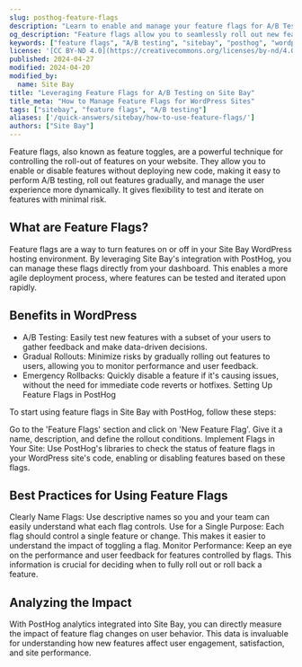 ```yaml
---
slug: posthog-feature-flags
description: "Learn to enable and manage your feature flags for A/B Testing"
og_description: "Feature flags allow you to seamlessly roll out new features to users and perform A/B testing. Discover how to use Site Bay's integrated PostHog feature flags to manage and deploy features with confidence."
keywords: ["feature flags", "A/B testing", "sitebay", "posthog", "wordpress hosting"]
license: '[CC BY-ND 4.0](https://creativecommons.org/licenses/by-nd/4.0)'
published: 2024-04-27
modified: 2024-04-20
modified_by:
  name: Site Bay
title: "Leveraging Feature Flags for A/B Testing on Site Bay"
title_meta: "How to Manage Feature Flags for WordPress Sites"
tags: ["sitebay", "feature flags", "A/B testing"]
aliases: ['/quick-answers/sitebay/how-to-use-feature-flags/']
authors: ["Site Bay"]
---
```


Feature flags, also known as feature toggles, are a powerful technique for controlling the roll-out of features on your website. They allow you to enable or disable features without deploying new code, making it easy to perform A/B testing, roll out features gradually, and manage the user experience more dynamically.
It gives flexibility to test and iterate on features with minimal risk.

## What are Feature Flags?

Feature flags are a way to turn features on or off in your Site Bay WordPress hosting environment. By leveraging Site Bay's integration with PostHog, you can manage these flags directly from your dashboard. This enables a more agile deployment process, where features can be tested and iterated upon rapidly.

## Benefits in WordPress
- A/B Testing: Easily test new features with a subset of your users to gather feedback and make data-driven decisions.
- Gradual Rollouts: Minimize risks by gradually rolling out features to users, allowing you to monitor performance and user feedback.
- Emergency Rollbacks: Quickly disable a feature if it's causing issues, without the need for immediate code reverts or hotfixes.
Setting Up Feature Flags in PostHog

To start using feature flags in Site Bay with PostHog, follow these steps:

Go to the 'Feature Flags' section and click on 'New Feature Flag'. Give it a name, description, and define the rollout conditions.
Implement Flags in Your Site: Use PostHog's libraries to check the status of feature flags in your WordPress site's code, enabling or disabling features based on these flags.

## Best Practices for Using Feature Flags
Clearly Name Flags: Use descriptive names so you and your team can easily understand what each flag controls.
Use for a Single Purpose: Each flag should control a single feature or change. This makes it easier to understand the impact of toggling a flag.
Monitor Performance: Keep an eye on the performance and user feedback for features controlled by flags. This information is crucial for deciding when to fully roll out or roll back a feature.

## Analyzing the Impact
With PostHog analytics integrated into Site Bay, you can directly measure the impact of feature flag changes on user behavior. This data is invaluable for understanding how new features affect user engagement, satisfaction, and site performance.
